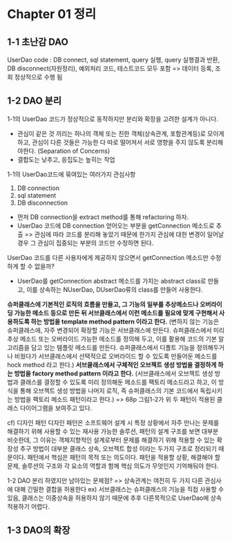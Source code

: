 
# Chapter 01 정리  
  
1-1 초난감 DAO
----------------------------------------------------------------------------
UserDao code : DB connect, sql statement, query 실행, query 실행결과 반환,  DB disconnect(자원정리), 예외처리 코드, 테스트코드 모두 포함
=> 데이터 등록, 조회 정상적으로 수행 됨

1-2 DAO 분리
---------------------------------------------------------------------------
1-1의 UserDao 코드가 정상적으로 동작하지만 분리와 확장을 고려한 설계가 아니다.
* 관심이 같은 것 끼리는 하나의 객체 또는 친한 객체(상속관계, 포함관계등)로 모이게 하고, 관심이 다른 것들은 가능한 다 따로 떨어져서 서로 영향을 주지 않도록 분리해야한다. (Separation of Concerns)
* 결합도는 낮추고, 응집도는 높히는 작업

1-1의 UserDao코드에 묶여있는 여러가지 관심사항
1. DB connection
2. sql statement
3. DB disconnection

* 먼저 DB connection을 extract method를 통해 refactoring 하자.
* UserDao 코드에 DB connection 얻어오는 부분을 getConnection 메소드로 추출
=> 관심에 따라 코드를 분리해 놓았기 때문에 한가지 관심에 대한 변경이 일어날 경우 그 관심이 집중되는 부분의 코드만 수정하면 된다.

UserDao 코드를 다른 사용자에게 제공하지 않으면서 getConnection 메소드만 수정하게 할 수 없을까?
* UserDao를 getConnection abstract 메소드를 가지는 abstract class로 만들고, 이를 상속하는 NUserDao, DUserDao류의 class를 만들어 사용한다.

**슈퍼클래스에 기본적인 로직의 흐름을 만들고, 그 기능의 일부를 추상메소드나 오버라이딩 가능한 메소드 등으로 만든 뒤 서브클래스에서 이런 메소드를 필요에 맞게 구현해서 사용하도록 하는 방법을 template method pattern 이라고 한다.**
 (변하지 않는 기능은 슈퍼클래스에, 자주 변경되어 확장할 기능은 서브클래스에 만든다. 슈퍼클래스에서 미리 추상 메소드 또는 오버라이드 가능한 메소드를 정의해 두고, 이를 활용해 코드의 기본 알고리즘을 담고 있는 템플릿 메소드를 만든다. 슈퍼클래스에서 디폴트 기능을 정의해두거나 비웠다가 서브클래스에서 선택적으로 오버라이드 할 수 있도록 만들어둔 메소드를 hock method 라고 한다.)
**서브클래스에서 구체적인 오브젝트 생성 방법을 결정하게 하는 방법을 factory method pattern 이라고 한다.**
(서브클래스에서 오브젝트 생성 방법과 클래스를 결정할 수 있도록 미리 정의해둔 메소드를 팩토리 메소드라고 하고, 이 방식을 통해 오브젝트 생성 방법을 나머지 로직, 즉 슈퍼클래스의 기본 코드에서 독립시키는 방법을 팩토리 메소드 패턴이라고 한다.)
=> 68p 그림1-2가 위 두 패턴이 적용된 클래스 다이어그램을 보여주고 있다.

cf) 디자인 패턴
디자인 패턴은 소프트웨어 설계 시 특정 상황에서 자주 만나는 문제를 해결하기 위해 사용할 수 있는 재사용 가능한 솔루션, 패턴의 설계 구조를 보면 대부분 비슷한데, 그 이유는 객체지향적인 설계로부터 문제를 해결하기 위해 적용할 수 있는 확장성 추구 방법이 대부분 클래스 상속, 오브젝트 합성 이라는 두가지 구조로 정리되기 때문이다. 패턴에서 핵심은 패턴의 목적 또는 의도이다. 패턴을 적용할 상황, 해결해야 할 문제, 솔루션의 구조와 각 요소의 역할과 함께 핵심 의도가 무엇인지 기억해둬야 한다.

1-2 DAO 분리 하였지만 남아있는 문제점?
=> 상속관계는 여전히 두 가지 다른 관심사에 대해 긴밀한 결합을 허용한다
ex) 서브클래스는 슈퍼클래스의 기능을 직접 사용할 수 있음, 클래스는 이중상속을 허용하지 않기 때문에 추후 다른목적으로 UserDao에 상속 적용하기 어렵다.

1-3 DAO의 확장
---------------------------------------------------------------------------